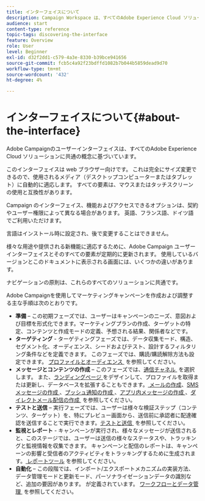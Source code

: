 ```yaml
---
title: インターフェイスについて
description: Campaign Workspace は、すべてのAdobe Experience Cloud ソリューションに共通する概念に基づいています。
audience: start
content-type: reference
topic-tags: discovering-the-interface
feature: Overview
role: User
level: Beginner
exl-id: d32f2dd1-c579-4a3e-8330-b39bce941656
source-git-commit: fcb5c4a92f23bdffd1082b7b044b5859dead9d70
workflow-type: tm+mt
source-wordcount: '432'
ht-degree: 4%

---
```


# インターフェイスについて{#about-the-interface}

Adobe Campaignのユーザーインターフェイスは、すべてのAdobe Experience Cloud ソリューションに共通の概念に基づいています。

このインターフェイスは web ブラウザー向けです。 これは完全にサイズ変更できるので、使用されるメディア（デスクトップコンピューターまたはタブレット）に自動的に適応します。 すべての要素は、マウスまたはタッチスクリーンの使用と互換性があります。

Campaign のインターフェイス、機能およびアクセスできるオプションは、契約やユーザー権限によって異なる場合があります。 英語、フランス語、ドイツ語でご利用いただけます。

言語はインストール時に設定され、後で変更することはできません。

様々な用途や提供される新機能に適応するために、Adobe Campaign ユーザーインターフェイスとそのすべての要素が定期的に更新されます。 使用しているバージョンとこのドキュメントに表示される画面には、いくつかの違いがあります。

ナビゲーションの原則は、これらのすべてのソリューションに共通です。

Adobe Campaignを使用してマーケティングキャンペーンを作成および調整する主な手順は次のとおりです。

* **準備** – この初期フェーズでは、ユーザーはキャンペーンのニーズ、意図および目標を形式化できます。マーケティングプランの作成、ターゲットの特定、コンテンツと作成モードの定義、予想される結果、関係者などです。
* **ターゲティング** - ターゲティングフェーズでは、データ収集モード、構造、セグメント化、オーディエンス、シードおよびテスト、設計するフィルタリング条件などを定義できます。 このフェーズでは、購読/購読解除方法も設定できます。 [&#x200B; プロファイルとオーディエンス &#x200B;](../../audiences/using/about-profiles.md) を参照してください。
* **メッセージとコンテンツの作成** – このフェーズでは、[&#x200B; 通信チャネル &#x200B;](../../channels/using/get-started-communication-channels.md) を選択します。 また、[&#x200B; ランディングページ &#x200B;](../../channels/using/getting-started-with-landing-pages.md) をデザインして、プロファイルを取得または更新し、データベースを拡張することもできます。 [&#x200B; メールの作成 &#x200B;](../../channels/using/creating-an-email.md)、[SMS メッセージの作成 &#x200B;](../../channels/using/creating-an-sms-message.md)、[&#x200B; プッシュ通知の作成 &#x200B;](../../channels/using/preparing-and-sending-a-push-notification.md)、[&#x200B; アプリ内メッセージの作成 &#x200B;](../../channels/using/about-in-app-messaging.md)、[&#x200B; ダイレクトメール配信の作成 &#x200B;](../../channels/using/creating-the-direct-mail.md) を参照してください。
* **テストと送信** – 実行フェーズでは、ユーザーは様々な検証ステップ（コンテンツ、ターゲット）を、特にプレビュー画面から、送信前に承認者に配達確認を送信することで実行できます。 [&#x200B; テストと送信 &#x200B;](../../sending/using/get-started-sending-messages.md) を参照してください。
* **監視とレポート** - キャンペーンが実行され、様々なメッセージが送信されると、このステージでは、ユーザーは送信の様々なステータスや、トラッキングと監視情報を収集できます。 キャンペーンと配信のレポートは、キャンペーンの影響と受信者のアクティビティをトラッキングするために生成されます。 [&#x200B; レポートツール &#x200B;](../../reporting/using/about-dynamic-reports.md) を参照してください。
* **自動化** – この段階では、インポート/エクスポートメカニズムの実装方法、データ管理モードと更新モード、パーソナライゼーションデータの識別など、追加の要因があります。 が定義されています。 [&#x200B; ワークフローとデータ管理 &#x200B;](../../automating/using/get-started-workflows.md) を参照してください。
